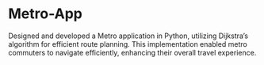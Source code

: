 # Metro-App
Designed and developed a Metro application in Python, utilizing Dijkstra’s  algorithm for efficient route planning. This implementation enabled metro commuters  to navigate efficiently, enhancing their overall travel experience.
